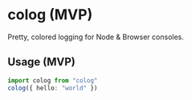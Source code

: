 # colog (MVP)

Pretty, colored logging for Node & Browser consoles.

## Usage (MVP)
```ts
import colog from "colog"
colog({ hello: "world" })

